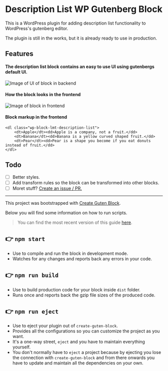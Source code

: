 # Description List WP Gutenberg Block
This is a WordPress plugin for adding description list functionality to WordPress's gutenberg editor.

The plugin is still in the works, but it is already ready to use in production.

## Features
#### The description list block contains an easy to use UI using gutenbergs default UI.
![Image of UI of block in backend](https://raw.githubusercontent.com/lassemt/wp-block-description-list/master/examples/example-backend.png)

#### How the block looks in the frontend
![Image of block in frontend](https://raw.githubusercontent.com/lassemt/wp-block-description-list/master/examples/example-frontend.png)
#### Block markup in the frontend
```
<dl class="wp-block-lmt-description-list">
	<dt>Apple</dt><dd>Apple is a company, not a fruit.</dd>
	<dt>Banana</dt><dd>Banana is a yellow curved shaped fruit.</dd>
	<dt>Pear</dt><dd>Pear is a shape you become if you eat donuts instead of fruit.</dd>
</dl>
```

## Todo
- [ ] Better styles.
- [ ] Add transform rules so the block can be transformed into other blocks.
- [ ] Moret stuff? [Create an issue / PR.](https://github.com/lassemt/wp-block-description-list/issues)

---

This project was bootstrapped with [Create Guten Block](https://github.com/ahmadawais/create-guten-block).

Below you will find some information on how to run scripts.

>You can find the most recent version of this guide [here](https://github.com/ahmadawais/create-guten-block).

## 👉  `npm start`
- Use to compile and run the block in development mode.
- Watches for any changes and reports back any errors in your code.

## 👉  `npm run build`
- Use to build production code for your block inside `dist` folder.
- Runs once and reports back the gzip file sizes of the produced code.

## 👉  `npm run eject`
- Use to eject your plugin out of `create-guten-block`.
- Provides all the configurations so you can customize the project as you want.
- It's a one-way street, `eject` and you have to maintain everything yourself.
- You don't normally have to `eject` a project because by ejecting you lose the connection with `create-guten-block` and from there onwards you have to update and maintain all the dependencies on your own.
